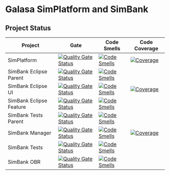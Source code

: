 # Galasa SimPlatform and SimBank
## Project Status
| Project | Gate | Code Smells | Code Coverage |
| ------- | ---- | ----------- | ------------- |
| SimPlatform | [![Quality Gate Status](https://sonarqube.galasa.dev/api/project_badges/measure?project=dev.galasa%3Agalasa-simplatform&metric=alert_status)](https://sonarqube.galasa.dev/dashboard?id=dev.galasa%3Agalasa-simplatform) | [![Code Smells](https://sonarqube.galasa.dev/api/project_badges/measure?project=dev.galasa%3Agalasa-simplatform&metric=code_smells)](https://sonarqube.galasa.dev/dashboard?id=dev.galasa%3Agalasa-simplatform) | [![Coverage](https://sonarqube.galasa.dev/api/project_badges/measure?project=dev.galasa%3Agalasa-simplatform&metric=coverage)](https://sonarqube.galasa.dev/dashboard?id=dev.galasa%3Agalasa-simplatform) |
| SimBank Eclipse Parent | [![Quality Gate Status](https://sonarqube.galasa.dev/api/project_badges/measure?project=dev.galasa%3Agalasa-simbank-eclipse&metric=alert_status)](https://sonarqube.galasa.dev/dashboard?id=dev.galasa%3Agalasa-simbank-eclipse) | [![Code Smells](https://sonarqube.galasa.dev/api/project_badges/measure?project=dev.galasa%3Agalasa-simbank-eclipse&metric=code_smells)](https://sonarqube.galasa.dev/dashboard?id=dev.galasa%3Agalasa-simbank-eclipse) |  |
| SimBank Eclipse UI | [![Quality Gate Status](https://sonarqube.galasa.dev/api/project_badges/measure?project=dev.galasa%3Adev.galasa.simbank.ui&metric=alert_status)](https://sonarqube.galasa.dev/dashboard?id=dev.galasa%3Adev.galasa.simbank.ui) | [![Code Smells](https://sonarqube.galasa.dev/api/project_badges/measure?project=dev.galasa%3Adev.galasa.simbank.ui&metric=code_smells)](https://sonarqube.galasa.dev/dashboard?id=dev.galasa%3Adev.galasa.simbank.ui) | [![Coverage](https://sonarqube.galasa.dev/api/project_badges/measure?project=dev.galasa%3Adev.galasa.simbank.ui&metric=coverage)](https://sonarqube.galasa.dev/dashboard?id=dev.galasa%3Adev.galasa.simbank.ui) |
| SimBank Eclipse Feature | [![Quality Gate Status](https://sonarqube.galasa.dev/api/project_badges/measure?project=dev.galasa%3Adev.galasa.simbank.feature&metric=alert_status)](https://sonarqube.galasa.dev/dashboard?id=dev.galasa%3Adev.galasa.simbank.feature) | [![Code Smells](https://sonarqube.galasa.dev/api/project_badges/measure?project=dev.galasa%3Adev.galasa.simbank.feature&metric=code_smells)](https://sonarqube.galasa.dev/dashboard?id=dev.galasa%3Adev.galasa.simbank.feature) |  |
| SimBank Tests Parent | [![Quality Gate Status](https://sonarqube.galasa.dev/api/project_badges/measure?project=dev.galasa%3Agalasa-simbanktests-parent&metric=alert_status)](https://sonarqube.galasa.dev/dashboard?id=dev.galasa%3Agalasa-simbanktests-parent) | [![Code Smells](https://sonarqube.galasa.dev/api/project_badges/measure?project=dev.galasa%3Agalasa-simbanktests-parent&metric=code_smells)](https://sonarqube.galasa.dev/dashboard?id=dev.galasa%3Agalasa-simbanktests-parent) |  |
| SimBank Manager | [![Quality Gate Status](https://sonarqube.galasa.dev/api/project_badges/measure?project=dev.galasa%3Adev.galasa.simbank.manager&metric=alert_status)](https://sonarqube.galasa.dev/dashboard?id=dev.galasa%3Adev.galasa.simbank.manager) | [![Code Smells](https://sonarqube.galasa.dev/api/project_badges/measure?project=dev.galasa%3Adev.galasa.simbank.manager&metric=code_smells)](https://sonarqube.galasa.dev/dashboard?id=dev.galasa%3Adev.galasa.simbank.manager) | [![Coverage](https://sonarqube.galasa.dev/api/project_badges/measure?project=dev.galasa%3Adev.galasa.simbank.manager&metric=coverage)](https://sonarqube.galasa.dev/dashboard?id=dev.galasa%3Adev.galasa.simbank.manager) |
| SimBank Tests  | [![Quality Gate Status](https://sonarqube.galasa.dev/api/project_badges/measure?project=dev.galasa%3Adev.galasa.simbank.tests&metric=alert_status)](https://sonarqube.galasa.dev/dashboard?id=dev.galasa%3Adev.galasa.simbank.tests) | [![Code Smells](https://sonarqube.galasa.dev/api/project_badges/measure?project=dev.galasa%3Adev.galasa.simbank.tests&metric=code_smells)](https://sonarqube.galasa.dev/dashboard?id=dev.galasa%3Adev.galasa.simbank.tests) |  |
| SimBank OBR  | [![Quality Gate Status](https://sonarqube.galasa.dev/api/project_badges/measure?project=dev.galasa%3Adev.galasa.simbank.obr&metric=alert_status)](https://sonarqube.galasa.dev/dashboard?id=dev.galasa%3Adev.galasa.simbank.obr) | [![Code Smells](https://sonarqube.galasa.dev/api/project_badges/measure?project=dev.galasa%3Adev.galasa.simbank.obr&metric=code_smells)](https://sonarqube.galasa.dev/dashboard?id=dev.galasa%3Adev.galasa.simbank.obr) |  |

